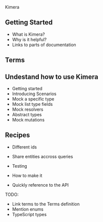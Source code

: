 Kimera

## Getting Started

- What is Kimera?
- Why is it helpful?
- Links to parts of documentation

## Terms

## Undestand how to use Kimera

- Getting started
- Introducing Scenarios
- Mock a specific type
- Mock list type fields
- Mock resolvers
- Abstract types
- Mock mutations

## Recipes

- Different ids
- Share entities accross queries
- Testing

- How to make it
- Quickly reference to the API

TODO:

- Link terms to the Terms definition
- Mention enums
- TypeScript types
